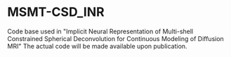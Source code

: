 # MSMT-CSD_INR
Code base used in "Implicit Neural Representation of Multi-shell Constrained Spherical Deconvolution for Continuous Modeling of Diffusion MRI"
The actual code will be made available upon publication.
